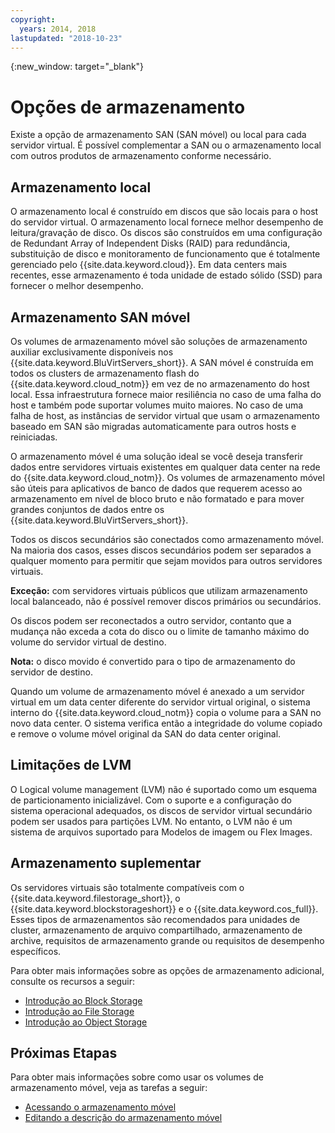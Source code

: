 ```yaml
---
copyright:
  years: 2014, 2018
lastupdated: "2018-10-23"
---
```


{:new_window: target="_blank"}

# Opções de armazenamento

Existe a opção de armazenamento SAN (SAN móvel) ou local para cada servidor virtual. É possível complementar a SAN ou o armazenamento local com outros produtos de armazenamento conforme necessário. 

## Armazenamento local

O armazenamento local é construído em discos que são locais para o host do servidor virtual. O armazenamento local fornece melhor desempenho de leitura/gravação de disco. Os discos são construídos em uma configuração de Redundant Array of Independent Disks (RAID) para redundância, substituição de disco e monitoramento de funcionamento que é totalmente gerenciado pelo {{site.data.keyword.cloud}}. Em data centers mais recentes, esse armazenamento é toda unidade de estado sólido (SSD) para fornecer o melhor desempenho. 

## Armazenamento SAN móvel
 
Os volumes de armazenamento móvel são soluções de armazenamento auxiliar exclusivamente disponíveis nos {{site.data.keyword.BluVirtServers_short}}.  A SAN móvel é construída em todos os clusters de armazenamento flash do {{site.data.keyword.cloud_notm}} em vez de no armazenamento do host local. Essa infraestrutura fornece maior resiliência no caso de uma falha do host e também
pode suportar volumes muito maiores. No caso de uma falha de host, as instâncias de servidor virtual que usam o armazenamento baseado em SAN são migradas automaticamente para outros hosts e reiniciadas.

O armazenamento móvel é uma solução ideal se você deseja transferir dados entre servidores virtuais existentes em qualquer data center na rede do {{site.data.keyword.cloud_notm}}. Os volumes de armazenamento móvel são úteis para aplicativos de banco de dados que requerem acesso ao armazenamento em nível de bloco bruto e não formatado e para mover grandes conjuntos de dados entre os {{site.data.keyword.BluVirtServers_short}}.

Todos os discos secundários são conectados como armazenamento móvel. Na maioria dos casos, esses discos secundários podem ser separados a qualquer momento para permitir que sejam movidos para outros servidores virtuais. 

**Exceção:** com servidores virtuais públicos que utilizam armazenamento local balanceado, não é possível remover discos primários ou secundários.

Os discos podem ser reconectados a outro servidor, contanto que a mudança não exceda a cota do disco ou o limite de tamanho máximo do volume do servidor virtual de destino.

**Nota:** o disco movido é convertido para o tipo de armazenamento do servidor de destino.

Quando um volume de armazenamento móvel é anexado a um servidor virtual em um data center diferente do servidor virtual original, o sistema interno do {{site.data.keyword.cloud_notm}} copia o volume para a SAN no novo data center. O sistema verifica então a integridade do volume copiado e remove o volume móvel original da SAN do data center original.

## Limitações de LVM

O Logical volume management (LVM) não é suportado como um esquema de particionamento inicializável. Com o suporte e a configuração do sistema operacional adequados, os discos de servidor virtual secundário podem ser usados para partições LVM. No entanto, o LVM não é um sistema de arquivos suportado para Modelos de imagem ou Flex Images.

## Armazenamento suplementar

Os servidores virtuais são totalmente compatíveis com o {{site.data.keyword.filestorage_short}}, o {{site.data.keyword.blockstorageshort}} e o {{site.data.keyword.cos_full}}. Esses tipos de armazenamentos são recomendados para unidades de cluster, armazenamento de arquivo compartilhado, armazenamento de archive, requisitos de armazenamento grande ou requisitos de desempenho específicos.

Para obter mais informações sobre as opções de armazenamento adicional, consulte os recursos a seguir:

* [Introdução ao Block Storage](/docs/infrastructure/BlockStorage/index.html)
* [Introdução ao File Storage](/docs/infrastructure/FileStorage/index.html)
* [Introdução ao Object Storage](/docs/services/ObjectStorage/index.html)

## Próximas Etapas
Para obter mais informações sobre como usar os volumes de armazenamento móvel, veja as tarefas a seguir:
* [Acessando o armazenamento móvel](../storage/access-portable-storage-screen.html)
* [Editando a descrição do armazenamento móvel](../storage/edit-description-portable-storage-volume-psv.html)


